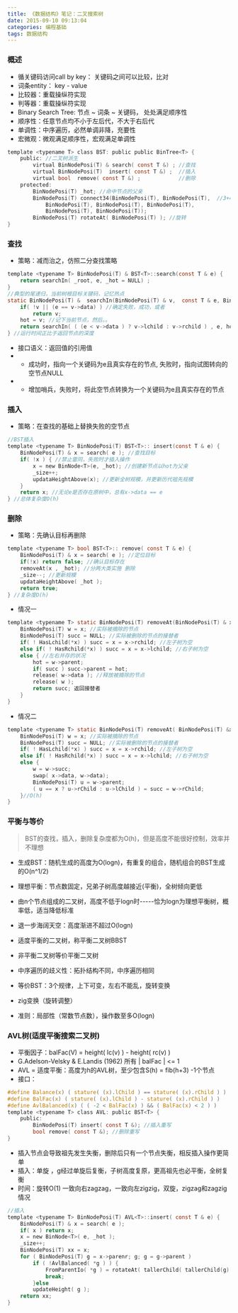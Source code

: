 ```yaml
---
title: 《数据结构》笔记：二叉搜索树
date: 2015-09-10 09:13:04
categories: 编程基础
tags: 数据结构
---
```

### 概述
- 循关键码访问call by key： 关键码之间可以比较，比对
- 词条entity： key - value
- 比较器：重载操纵符实现
- 判等器：重载操纵符实现
- Binary Search Tree: 节点 ~ 词条 ~ 关键码， 处处满足顺序性
- 顺序性：任意节点均不小于左后代，不大于右后代
- 单调性：中序遍历，必然单调非降，充要性
- 宏微观：微观满足顺序性，宏观满足单调性

```c
template <typename T> class BST: public public BinTree<T> {
    public: //二叉树派生
        virtual BinNodePosi(T) & search( const T &) ; //查找
        virtual BinNodePosi(T)  insert( const T &) ;  //插入
        virtual bool  remove( const T &) ;            //删除
    protected:
        BinNodePosi(T) _hot; //命中节点的父亲
        BinNodePosi(T) connect34(BinNodePosi(T), BinNodePosi(T),  //3+4重构
            BinNodePosi(T), BinNodePosi(T), BinNodePosi(T), 
            BinNodePosi(T), BinNodePosi(T));
        BinNodePosi(T) rotateAt( BinNodePosi(T) ); //旋转
}
```
### 查找
- 策略：减而治之，仿照二分查找策略

```c
template <typename T> BinNodePosi(T) & BST<T>::search(const T & e) {
    return searchIn( _root, e, _hot = NULL) ;
}
//典型的尾递归，当前树根目标关键码，记忆热点
static BinNodePosi(T) &  searchIn(BinNodePosi(T) & v,  const T & e, BinNodePosi(T) & hot ) {
    if( !v || (e == v->data) ) //确定失败，成功，或者
        return v;
    hot = v; //记下当前节点，然后。。
    return searchIn( ( (e < v->data ) ? v->lchild : v->rchild ) , e, hot);
} //运行时间正比于返回节点的深度
```
- 接口语义：返回值的引用值
- - 成功时，指向一个关键码为e且真实存在的节点, 失败时，指向试图转向的空节点NULL
- - 增加哨兵，失败时，将此空节点转换为一个关键码为e且真实存在的节点

### 插入
- 策略：在查找的基础上替换失败的空节点

```c
//BST插入
template <typename T> BinNodePosi(T) BST<T>:: insert(const T & e) {
    BinNodePosi(T) & x = search( e ); //查找目标
    if( !x ) { //禁止雷同，失败时才插入操作
        x = new BinNode<T>(e, _hot); //创建新节点以hot为父亲
        _size++;
        updataHeightAbove(x); //更新全树规模，并更新历代祖先规模
    }
    return x; //无论e是否存在原树中，总有x->data == e
} //总体复杂度O(h)
```
### 删除
- 策略：先确认目标再删除
```c
template <typename T> bool BST<T>:: remove( const T & e) {
    BinNodePosi(T) & x = search( e ); //定位目标
    if(!x) return false; //确认目标存在
    removeAt(x , _hot); //分两大类实施 删除
    _size--; //更新规模
    updataHeightAbove( _hot );
    return true;
} //复杂度O(h)
```
- 情况一

```c
template <typename T> static BinNodePosi(T) removeAt(BinNodePosi(T) & x, BinNodePosi(T) & hot){
    BinNodePosi(T) w = x; //实际被摘除的节点
    BinNodePosi(T) succ = NULL; //实际被删除的节点的接替者
    if( ! HasLchild(*x) ) succ = x = x->rchild; //左子树为空
    else if( ! HasRchild(*x) ) succ = x = x->lchild; //右子树为空
    else { //左右并存的状况
        hot = w->parent;
        if( succ ) succ->parent = hot;
        release( w->data ); //释放被摘除的节点
        release( w );
        return succ; 返回接替者
    }
}
```
- 情况二

```c
template <typename T> static BinNodePosi(T) removeAt( BinNodePosi(T) &x, BinNodePosi(T) & hot ) {
    BinNodePosi(T) w = x; //实际被摘除的节点
    BinNodePosi(T) succ = NULL; //实际被删除的节点的接替者
    if( ! HasLchild(*x) ) succ = x = x->rchild; //左子树为空
    else if( ! HasRchild(*x) ) succ = x = x->lchild; //右子树为空
    else {
        w = w->succ;
        swap( x->data, w->data);
        BinNodePosi(T) u = w->parent;
        ( u == x ? u->rChild : u->lChild ) = succ = w->rChild;
    }//O(h)
}
```

### 平衡与等价
> BST的查找，插入，删除复杂度都为O(h)，但是高度不能很好控制，效率并不理想

- 生成BST：随机生成的高度为O(logn)，有重复的组合，随机组合的BST生成的O(n^1/2)
- 理想平衡：节点数固定，兄弟子树高度越接近(平衡)，全树倾向更低
- 由n个节点组成的二叉树，高度不低于logn时-----恰为logn为理想平衡树，概率低，适当降低标准
- 退一步海阔天空：高度渐进不超过O(logn)
- 适度平衡的二叉树，称平衡二叉树BBST

- 非平衡二叉树等价平衡二叉树
- 中序遍历的歧义性：拓扑结构不同，中序遍历相同
- 等价BST：3个规律，上下可变，左右不能乱，旋转变换
- zig变换（旋转调整）
- 准则：局部性（常数节点数），操作数至多O(logn)

### AVL树(适度平衡搜索二叉树)
- 平衡因子：balFac(V) = height( lc(v) ) - height( rc(v) )
- G.Adelson-Velsky & E.Landis (1962) 所有 | balFac | <= 1
- AVL = 适度平衡：高度为h的AVL树，至少包含S(h) = fib(h+3) -1个节点
- 接口：
```c
#define Balance(x) ( stature( (x).lChild ) == stature( (x).rChild ) )
#define BalFac(x) ( stature( (x).lChild ) - stature( (x).rChild ) )
#define AvlBalanced(x) ( ( -2 < BalFac(x) ) && ( BalFac(x) < 2 ) )
template <typename T> class AVL: public BST<T> {
    public:
        BinNodePosi(T) insert( const T &); //插入重写
        bool remove( const T &); //删除重写
}
```

- 插入节点会导致祖先发生失衡，删除后只有一个节点失衡，相反插入操作更简单
- 插入：单旋 ，g经过单旋后复衡，子树高度复原，更高祖先也必平衡，全树复衡
- 时间：旋转O(1) 一致向右zagzag，一致向左zigzig，双旋，zigzag和zagzig情况

```c
//插入
template <typename T> BinNodePosi(T) AVL<T>::insert( const T & e) {
    BinNodePosi(T) & x = search( e ); 
    if( x ) return x;
    x = new BinNode<T>( e, _hot );
    _size++;
    BinNodePosi(T) xx = x;
    for ( BinNodePosi(T) g = x->parenr; g; g = g->parent )
        if ( !AvlBalanced( *g ) ) {
            FromParentIo( *g ) = rotateAt( tallerChild( tallerChild(g) ) );
            break;
        }else
        updateHeight( g );
    return xx;
}
```

